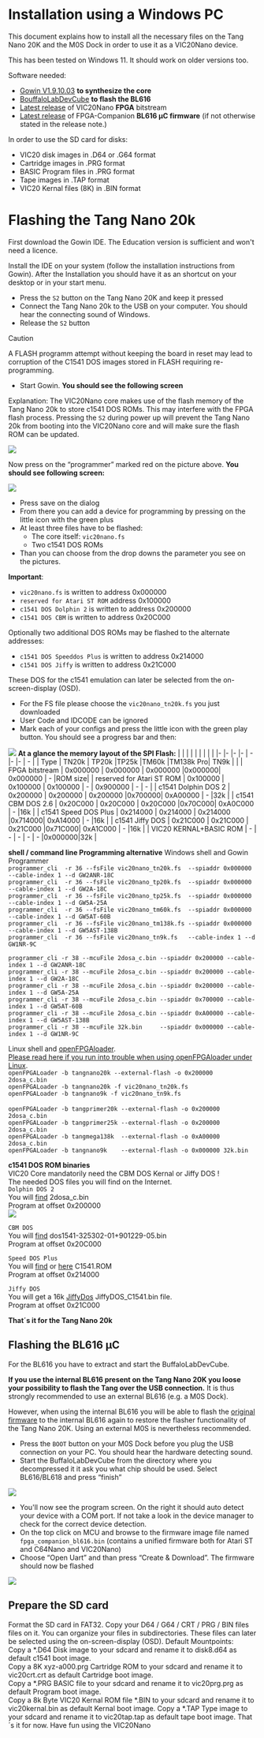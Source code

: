 # Installation using a Windows PC

This document explains how to install all the necessary files on the
Tang Nano 20K and the M0S Dock in order to use it as a VIC20Nano
device.

This has been tested on Windows 11. It should work on older versions too.

Software needed:

  - [Gowin V1.9.10.03](https://www.gowinsemi.com/en/support/home/) **to synthesize the core**
  - [BouffaloLabDevCube](https://dev.bouffalolab.com/download) **to flash the BL616**
  - [Latest release](https://github.com/vossstef/vic20nano/releases/latest) of VIC20Nano **FPGA** bitstream
  - [Latest release](http://github.com/harbaum/FPGA-Companion) of FPGA-Companion **BL616 µC firmware** (if not otherwise stated in the release note.)

In order to use the SD card for disks:

  - VIC20 disk images in .D64 or .G64 format
  - Cartridge images in .PRG format
  - BASIC Program files in .PRG format
  - Tape images in .TAP format
  - VIC20 Kernal files (8K) in .BIN format

# Flashing the Tang Nano 20k

First download the Gowin IDE. The Education version is sufficient and
won't need a licence.

Install the IDE on your system (follow the installation instructions
from Gowin).  After the Installation you should have it as an shortcut
on your desktop or in your start menu.

 - Press the ```S2``` button on the Tang Nano 20K and keep it pressed
 - Connect the Tang Nano 20k to the USB on your computer. You should hear the connecting sound of Windows.
 - Release the ```S2``` button

> [!CAUTION]
A FLASH programm attempt without keeping the board in reset may lead to corruption of the C1541 DOS images stored in FLASH requiring re-programming.

 - Start Gowin. **You should see the following screen**

Explanation: The VIC20Nano core makes use of the flash memory of the
Tang Nano 20k to store c1541 DOS ROMs. This may interfere with the FPGA
flash process. Pressing the ```S2``` during power up will prevent the
Tang Nano 20k from booting into the VIC20Nano core and will make sure
the flash ROM can be updated.

![](https://github.com/vossstef/vic20nano/blob/main/.assets/gowin1.jpg)

Now press on the “programmer” marked red on the picture above. **You
should see following screen:**

![](https://github.com/vossstef/vic20nano/blob/main/.assets/device.png)

-   Press save on the dialog
-   From there you can add a device for programming by pressing on the little
    icon with the green plus
-   At least three files have to be flashed:
    - The core itself: ```vic20nano.fs```
    - Two c1541 DOS ROMs
-   Than you can choose from the drop downs the parameter you see on the
    pictures.

**Important**:

  - ```vic20nano.fs``` is written to address 0x000000
  - ```reserved for Atari ST ROM``` address 0x100000
  - ```c1541 DOS Dolphin 2``` is written to address 0x200000
  - ```c1541 DOS CBM``` is written to address 0x20C000

Optionally two additional DOS ROMs may be flashed to the alternate
addresses:

  - ```c1541 DOS Speeddos Plus``` is written to address 0x214000
  - ```c1541 DOS Jiffy``` is written to address 0x21C000

These DOS for the c1541 emulation can later be selected from the on-screen-display (OSD).
  - For the FS file please choose the ```vic20nano_tn20k.fs``` you just downloaded
  - User Code and IDCODE can be ignored
  - Mark each of your configs and press the little icon with the green play
    button. You should see a progress bar and then:

![](https://github.com/vossstef/vic20nano/blob/main/.assets/c64_flash.png)
**At a glance the memory layout of the SPI Flash:**
|                           |          |          |          |        |          |        |        |
|-                          |-         |-         |-         | -      |-         |-       | -      |
| Type                      | TN20k    | TP20k    |TP25k     |TM60k   |TM138k Pro|  TN9k  |        |
| FPGA bitstream            | 0x000000 | 0x000000 | 0x000000 |0x000000| 0x000000 |  -     |ROM size|
| reserved for Atari ST ROM | 0x100000 | 0x100000 | 0x100000 | -      | 0x900000 |  -     | -      |
| c1541 Dolphin DOS 2       | 0x200000 | 0x200000 | 0x200000 |0x700000| 0xA00000 |  -     |32k     |
| c1541 CBM DOS 2.6         | 0x20C000 | 0x20C000 | 0x20C000 |0x70C000| 0xA0C000 |  -     |16k     |
| c1541 Speed DOS Plus      | 0x214000 | 0x214000 | 0x214000 |0x714000| 0xA14000 |  -     |16k     |
| c1541 Jiffy DOS           | 0x21C000 | 0x21C000 | 0x21C000 |0x71C000| 0xA1C000 |  -     |16k     |
| VIC20 KERNAL+BASIC ROM    |      -   |   -      | -        | -      | -        |0x000000|32k     |

**shell / command line Programming alternative**
Windows shell and Gowin Programmer<br>
```programmer_cli  -r 36 --fsFile vic20nano_tn20k.fs  --spiaddr 0x000000 --cable-index 1 --d GW2ANR-18C```<br>
```programmer_cli  -r 36 --fsFile vic20nano_tp20k.fs  --spiaddr 0x000000 --cable-index 1 --d GW2A-18C```<br>
```programmer_cli  -r 36 --fsFile vic20nano_tp25k.fs  --spiaddr 0x000000 --cable-index 1 --d GW5A-25A```<br>
```programmer_cli  -r 36 --fsFile vic20nano_tm60k.fs  --spiaddr 0x000000 --cable-index 1 --d GW5AT-60B```<br>
```programmer_cli  -r 36 --fsFile vic20nano_tm138k.fs --spiaddr 0x000000 --cable-index 1 --d GW5AST-138B```<br>
```programmer_cli  -r 36 --fsFile vic20nano_tn9k.fs   --cable-index 1 --d GW1NR-9C```<br>

```programmer_cli -r 38 --mcuFile 2dosa_c.bin --spiaddr 0x200000 --cable-index 1 --d GW2ANR-18C```<br>
```programmer_cli -r 38 --mcuFile 2dosa_c.bin --spiaddr 0x200000 --cable-index 1 --d GW2A-18C```<br>
```programmer_cli -r 38 --mcuFile 2dosa_c.bin --spiaddr 0x200000 --cable-index 1 --d GW5A-25A```<br>
```programmer_cli -r 38 --mcuFile 2dosa_c.bin --spiaddr 0x700000 --cable-index 1 --d GW5AT-60B```<br>
```programmer_cli -r 38 --mcuFile 2dosa_c.bin --spiaddr 0xA00000 --cable-index 1 --d GW5AST-138B```<br>
```programmer_cli -r 38 --mcuFile 32k.bin     --spiaddr 0x000000 --cable-index 1 --d GW1NR-9C```<br>

Linux shell and [openFPGAloader](https://github.com/trabucayre/openFPGALoader).<br>
[Please read here if you run into trouble when using openFPGAloader under Linux](https://wiki.sipeed.com/hardware/en/tang/Tang-Nano-Doc/flash-in-linux.html).<br>
```openFPGALoader -b tangnano20k --external-flash -o 0x200000  2dosa_c.bin```<br>
```openFPGALoader -b tangnano20k -f vic20nano_tn20k.fs```<br>
```openFPGALoader -b tangnano9k -f vic20nano_tn9k.fs```<br>
<br>
```openFPGALoader -b tangprimer20k --external-flash -o 0x200000 2dosa_c.bin```<br>
```openFPGALoader -b tangprimer25k --external-flash -o 0x200000 2dosa_c.bin```<br>
```openFPGALoader -b tangmega138k  --external-flash -o 0xA00000 2dosa_c.bin```<br>
```openFPGALoader -b tangnano9k    --external-flash -o 0x000000 32k.bin```<br>


**c1541 DOS ROM binaries** <br>
VIC20 Core mandatorily need the CBM DOS Kernal or Jiffy DOS !<br>
The needed DOS files you will find on the Internet.<br>
```Dolphin DOS 2```<br>
You will [find](https://e4aws.silverdr.com/projects/dolphindos2/) 2dosa_c.bin<br>
Program at offset 0x200000<br>
![](https://github.com/vossstef/vic20nano/blob/main/.assets/dolphin.png)

```CBM DOS```<br>
You will [find](https://sourceforge.net/p/vice-emu/code/HEAD/tree/trunk/vice/data/DRIVES/dos1541-325302-01%2B901229-05.bin) dos1541-325302-01+901229-05.bin<br>
Program at offset 0x20C000<br>

```Speed DOS Plus```<br>
You will [find](https://rr.pokefinder.org/wiki/Speed_DOS#Binaries) or [here](https://csdb.dk/release/?id=21767&show=summary) C1541.ROM<br>
Program at offset 0x214000<br>

```Jiffy DOS```<br>
You will get a 16k [JiffyDos](https://www.go4retro.com/products/jiffydos/) JiffyDOS_C1541.bin file.<br>
Program at offset 0x21C000<br>

**That´s it for the Tang Nano 20k**

## Flashing the BL616 µC

For the BL616 you have to extract and start the BuffaloLabDevCube. 

**If you use the internal BL616 present on the Tang Nano 20K you loose
your possibility to flash the Tang over the USB connection.** It is thus
strongly recommended to use an external BL616 (e.g. a M0S Dock).

However, when using the internal BL616 you will be able to flash the
[original firmware](https://github.com/harbaum/MiSTeryNano/blob/main/bl616/friend_20k)
to the internal BL616 again to restore the flasher functionality of
the Tang Nano 20K. Using an external M0S is nevertheless recommended.

-   Press the ```BOOT``` button on your M0S Dock before you plug the USB connection
    on your PC. You should hear the hardware detecting sound.
-   Start the BuffaloLabDevCube from the directory where you decompressed it it
    ask you what chip should be used. Select BL616/BL618 and press “finish”

![](https://github.com/vossstef/vic20nano/blob/main/.assets/buffstart.png)

- You'll now see the program screen. On the right it should auto detect your
  device with a COM port. If not take a look in the device manager to check for
  the correct device detection.
- On the top click on MCU and browse to the firmware image file named
  ```fpga_companion_bl616.bin``` (contains a unified firmware both for Atari ST and C64Nano and VIC20Nano)
- Choose “Open Uart” and than press “Create & Download”. The firmware should now be
  flashed

![](https://github.com/vossstef/vic20nano/blob/main/.assets/bufffinish.png)

## Prepare the SD card

Format the SD card in FAT32. Copy your D64 / G64 / CRT / PRG / BIN files files on
it. You can organize your files in subdirectories. These files can later
be selected using the on-screen-display (OSD).
Default Mountpoints:  
Copy a *.D64 Disk image to your sdcard and rename it to disk8.d64 as default c1541 boot image.  
Copy a 8K xyz-a000.prg Cartridge ROM to your sdcard and rename it to vic20crt.crt as default Cartridge boot image.  
Copy a *.PRG BASIC file to your sdcard and rename it to vic20prg.prg as default Program boot image.  
Copy a 8k Byte VIC20 Kernal ROM file *.BIN to your sdcard and rename it to vic20kernal.bin as default Kernal boot image.
Copy a *.TAP Type image to your sdcard and rename it to vic20tap.tap as default tape boot image. 
That´s it for now. Have fun using the VIC20Nano
